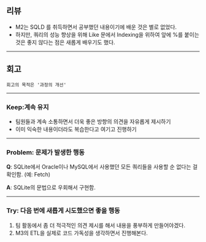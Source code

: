 ## 리뷰

- M2는 SQLD 를 취득하면서 공부했던 내용이기에 배운 것은 별로 없었다.
- 하지만, 쿼리의 성능 향상을 위해 Like 문에서 Indexing을 위하여 앞에 %를 붙이는 것은 좋지 않다는 점은 새롭게 배우기도 했다.

---

## 회고
    회고의 목적은 '과정의 개선'

---

### Keep:계속 유지
- 팀원들과 계속 소통하면서 더욱 좋은 방향의 의견을 자유롭게 제시하기
- 이미 익숙한 내용이더라도 복습한다고 여기고 진행하기

---

### Problem: 문제가 발생한 행동
**Q**: SQLite에서 Oracle이나 MySQL에서 사용했던 모든 쿼리들을 사용할 순 없다는 걸 확인함. (예: Fetch)

**A**: SQLite의 문법으로 우회해서 구현함.

---

### Try: 다음 번에 새롭게 시도했으면 좋을 행동

1. 팀 활동에서 좀 더 적극적인 의견 제시를 해서 내용을 풍부하게 만들어야겠다.
2. M3의 ETL을 실제로 코드 가독성을 생각하면서 진행해본다.